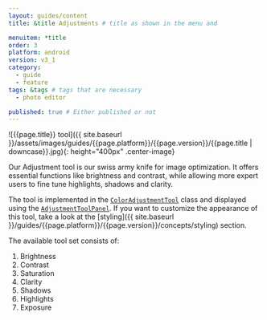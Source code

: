 ```yaml
---
layout: guides/content
title: &title Adjustments # title as shown in the menu and 

menuitem: *title
order: 3
platform: android
version: v3_1
category: 
  - guide
  - feature
tags: &tags # tags that are necessary
  - photo editor 

published: true # Either published or not 
---
```


![{{page.title}} tool]({{ site.baseurl }}/assets/images/guides/{{page.platform}}/{{page.version}}/{{page.title | downcase}}.jpg){: height="400px" .center-image}

Our Adjustment tool is our swiss army knife for image optimization. It offers essential functions like brightness and contrast, while allowing more expert users to fine tune highlights, shadows and clarity.

The tool is implemented in the [`ColorAdjustmentTool`]({{site.baseurl}}/apidocs/{{page.platform}}/{{page.version}}/ly/img/android/sdk/tools/ColorAdjustmentTool.html) class and displayed using the [`AdjustmentToolPanel`]({{site.baseurl}}/apidocs/{{page.platform}}/{{page.version}}/ly/img/android/ui/panels/AdjustmentToolPanel.html). If you want to customize the appearance of this tool, take a look at the [styling]({{ site.baseurl }}/guides/{{page.platform}}/{{page.version}}/concepts/styling) section.

The available tool set consists of:

1. Brightness
2. Contrast
3. Saturation
4. Clarity
5. Shadows
6. Highlights
7. Exposure
